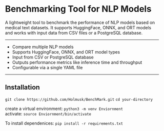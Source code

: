 # Benchmarking Tool for NLP Models

A lightweight tool to benchmark the performance of NLP models based on medical text datasets. It supports HuggingFace, ONNX, and ORT models and works with input data from CSV files or a PostgreSQL database.

---

- Compare multiple NLP models
- Supports HuggingFace, ONNX, and ORT model types
- Input from CSV or PostgreSQL database
- Outputs performance metrics like inference time and throughput
- Configurable via a single YAML file

---

##  Installation

```git clone https://github.com/Holmusk/BenchMark.git```
```cd your-directory```

create a virtual environment: ```python3 -m venv Enviornment```\
activate:  ```source Enviornment/bin/activate```

To install dependenices: ```pip install -r requirements.txt```
